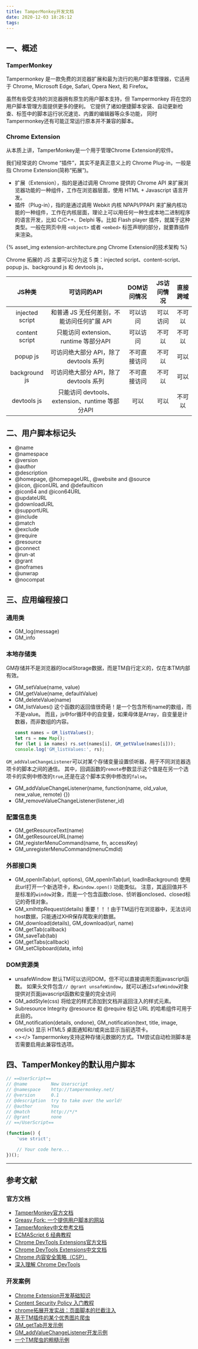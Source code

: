 ```yaml
---
title: TamperMonkey开发文档
date: 2020-12-03 18:26:12
tags:
---
```


## 一、概述

### TamperMonkey

Tampermonkey 是一款免费的浏览器扩展和最为流行的用户脚本管理器，它适用于 Chrome, Microsoft Edge, Safari, Opera Next, 和 Firefox。

虽然有些受支持的浏览器拥有原生的用户脚本支持，但 Tampermonkey 将在您的用户脚本管理方面提供更多的便利。 它提供了诸如便捷脚本安装、自动更新检查、标签中的脚本运行状况速览、内置的编辑器等众多功能， 同时Tampermonkey还有可能正常运行原本并不兼容的脚本。

### Chrome Extension

从本质上讲，TamperMonkey是一个用于管理Chrome Extension的软件。

我们经常说的 Chrome “插件”，其实不是真正意义上的 Chrome Plug-in，一般是指 Chrome Extension(简称“拓展”)。

- 扩展（Extension），指的是通过调用 Chrome 提供的 Chrome API 来扩展浏览器功能的一种组件，工作在浏览器层面，使用 HTML + Javascript 语言开发。
- 插件（Plug-in），指的是通过调用 Webkit 内核 NPAPI/PPAPI 来扩展内核功能的一种组件，工作在内核层面，理论上可以用任何一种生成本地二进制程序的语言开发，比如 C/C++、Delphi 等。比如 Flash player 插件，就属于这种类型。一般在网页中用 `<object>` 或者 `<embed>` 标签声明的部分，就要靠插件来渲染。

{% asset_img extension-architecture.png Chrome Extension的技术架构 %}

Chrome 拓展的 JS 主要可以分为这 5 类：injected script、content-script、popup js、background js 和 devtools js，

|JS种类|可访问的API|DOM访问情况|JS访问情况|直接跨域|
| :---: |:---: |:---: |:---: |:---: |
|injected script|和普通 JS 无任何差别，不能访问任何扩展 API|可以访问|可以访问|不可以|
|content script|只能访问 extension、runtime 等部分API|可以访问|不可以|不可以|
|popup js|可访问绝大部分 API，除了 devtools 系列|不可直接访问|不可以|可以|
|background js|可访问绝大部分 API，除了 devtools 系列|不可直接访问|不可以|可以|
|devtools js|只能访问 devtools、extension、runtime 等部分API|可以|可以|不可以|

## 二、用户脚本标记头

- @name
- @namespace
- @version
- @author
- @description
- @homepage, @homepageURL, @website and @source
- @icon, @iconURL and @defaulticon
- @icon64 and @icon64URL
- @updateURL
- @downloadURL
- @supportURL
- @include
- @match
- @exclude
- @require
- @resource
- @connect
- @run-at
- @grant
- @noframes
- @unwrap
- @nocompat

## 三、应用编程接口

### 通用类

- GM_log(message)
- GM_info

### 本地存储类

GM存储并不是浏览器的localStorage数据，而是TM自行定义的，仅在本TM内部有效。

- GM_setValue(name, value)
- GM_getValue(name, defaultValue)
- GM_deleteValue(name)
- GM_listValues()
  这个函数的返回值很奇葩！是一个包含所有name的数组，而不是value。
  而且，js中for循环中的自变量，如果母体是Array，自变量是计数器，而非数组的内容。
  ```js
  const names = GM_listValues();
  let rs = new Map();
  for (let i in names) rs.set(names[i], GM_getValue(names[i]));
  console.log('GM_listValues:', rs);
  ```

`GM_addValueChangeListener`可以对某个存储变量设置侦听器，用于不同浏览器选项卡的脚本之间的通信。
其中，回调函数的`remote`参数显示这个值是在另一个选项卡的实例中修改的`true`,还是在这个脚本实例中修改的`false`。

- GM_addValueChangeListener(name, function(name, old_value, new_value, remote) {})
- GM_removeValueChangeListener(listener_id)

### 配置信息类

- GM_getResourceText(name)
- GM_getResourceURL(name)
- GM_registerMenuCommand(name, fn, accessKey)
- GM_unregisterMenuCommand(menuCmdId)

### 外部接口类

- GM_openInTab(url, options), GM_openInTab(url, loadInBackground)
  使用此url打开一个新选项卡，和`window.open()` 功能类似。
  注意，其返回值并不是标准的`window`对象，而是一个包含函数close、侦听器onclosed、closed标记的奇怪对象。
- GM_xmlhttpRequest(details)
  重要！！！由于TM运行在浏览器中，无法访问host数据，只能通过XHR保存爬取来的数据。
- GM_download(details), GM_download(url, name)
- GM_getTab(callback)
- GM_saveTab(tab)
- GM_getTabs(callback)
- GM_setClipboard(data, info)

### DOM资源类

- unsafeWindow
    默认TM可以访问DOM，但不可以直接调用页面javascript函数。
    如果头文件包含`// @grant unsafeWindow`，就可以通过`safeWindow`对象提供对页面javascript函数和变量的完全访问
- GM_addStyle(css)
  将给定的样式添加到文档并返回注入的样式元素。
- Subresource Integrity
  @resource 和 @require 标记 URL 的哈希组件可用于此目的。
- GM_notification(details, ondone), GM_notification(text, title, image, onclick)
  显示 HTML5 桌面通知和/或突出显示当前选项卡。
- <><![CDATA[your_text_here]]></>
  Tampermonkey支持这种存储元数据的方式。TM尝试自动检测脚本是否需要启用此兼容性选项。

## 四、TamperMonkey的默认用户脚本

``` js
// ==UserScript==
// @name         New Userscript
// @namespace    http://tampermonkey.net/
// @version      0.1
// @description  try to take over the world!
// @author       You
// @match        http://*/*
// @grant        none
// ==/UserScript==

(function() {
    'use strict';

    // Your code here...
})();
```

---

## 参考文献

### 官方文档

- [TamperMonkey官方文档](https://www.tampermonkey.net/documentation.php)
- [Greasy Fork: 一个提供用户脚本的网站](https://greasyfork.org/zh-CN)
- [TamperMonkey中文参考文档](https://www.cnblogs.com/grubber/p/12560522.html)
- [ECMAScript 6 经典教程](https://es6.ruanyifeng.com/)
- [Chrome DevTools Extensions官方文档](https://developer.chrome.com/extensions/devtools)
- [Chrome DevTools Extensions中文文档](https://crxdoc-zh.appspot.com/extensions/devtools)
- [Chrome 内容安全策略（CSP）](https://crxdoc-zh.appspot.com/extensions/contentSecurityPolicy)
- [深入理解 Chrome DevTools](https://zhaomenghuan.js.org/blog/chrome-devtools.html)
  
### 开发案例

- [Chrome Extension开发基础知识](https://juejin.cn/post/6844904127932137485)
- [Content Security Policy 入门教程](http://www.ruanyifeng.com/blog/2016/09/csp.html)
- [chrome拓展开发实战：页面脚本的拦截注入](https://horve.github.io/2015/10/17/chrome-extension/)
- [基于TM插件的某个优秀图片爬虫](https://github.com/FoXZilla/Pxer/blob/master/README.zh.md)
- [GM_getTab开发示例](https://www.thinbug.com/q/52415273)
- [GM_addValueChangeListener开发示例](https://blog.csdn.net/weixin_42067967/article/details/105863853)
- [一个TM爬虫的粗糙示例](https://zhuanlan.zhihu.com/p/67221319)
